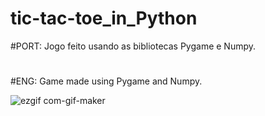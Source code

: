 # tic-tac-toe_in_Python
#PORT: Jogo feito usando as bibliotecas Pygame e Numpy.
#
#
#ENG: Game made using Pygame and Numpy.

![ezgif com-gif-maker](https://user-images.githubusercontent.com/63914002/122655084-42866b00-d126-11eb-975c-2be7f0a1c97e.gif)
